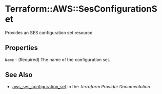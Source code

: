 # Terraform::AWS::SesConfigurationSet

Provides an SES configuration set resource

## Properties

`Name` - (Required) The name of the configuration set.


## See Also

* [aws_ses_configuration_set](https://www.terraform.io/docs/providers/aws/r/ses_configuration_set.html) in the _Terraform Provider Documentation_
